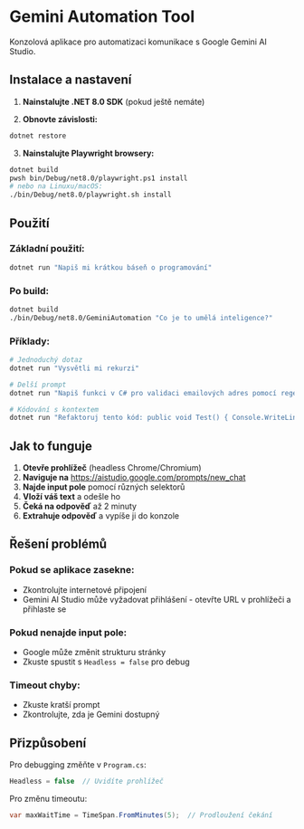 # Gemini Automation Tool

Konzolová aplikace pro automatizaci komunikace s Google Gemini AI Studio.

## Instalace a nastavení

1. **Nainstalujte .NET 8.0 SDK** (pokud ještě nemáte)

2. **Obnovte závislosti:**
```bash
dotnet restore
```

3. **Nainstalujte Playwright browsery:**
```bash
dotnet build
pwsh bin/Debug/net8.0/playwright.ps1 install
# nebo na Linuxu/macOS:
./bin/Debug/net8.0/playwright.sh install
```

## Použití

### Základní použití:
```bash
dotnet run "Napiš mi krátkou báseň o programování"
```

### Po build:
```bash
dotnet build
./bin/Debug/net8.0/GeminiAutomation "Co je to umělá inteligence?"
```

### Příklady:
```bash
# Jednoduchý dotaz
dotnet run "Vysvětli mi rekurzi"

# Delší prompt
dotnet run "Napiš funkci v C# pro validaci emailových adres pomocí regex"

# Kódování s kontextem
dotnet run "Refaktoruj tento kód: public void Test() { Console.WriteLine(\"Hello\"); }"
```

## Jak to funguje

1. **Otevře prohlížeč** (headless Chrome/Chromium)
2. **Naviguje na** https://aistudio.google.com/prompts/new_chat
3. **Najde input pole** pomocí různých selektorů
4. **Vloží váš text** a odešle ho
5. **Čeká na odpověď** až 2 minuty
6. **Extrahuje odpověď** a vypíše ji do konzole

## Řešení problémů

### Pokud se aplikace zasekne:
- Zkontrolujte internetové připojení
- Gemini AI Studio může vyžadovat přihlášení - otevřte URL v prohlížeči a přihlaste se

### Pokud nenajde input pole:
- Google může změnit strukturu stránky
- Zkuste spustit s `Headless = false` pro debug

### Timeout chyby:
- Zkuste kratší prompt
- Zkontrolujte, zda je Gemini dostupný

## Přizpůsobení

Pro debugging změňte v `Program.cs`:
```csharp
Headless = false  // Uvidíte prohlížeč
```

Pro změnu timeoutu:
```csharp
var maxWaitTime = TimeSpan.FromMinutes(5);  // Prodloužení čekání
```